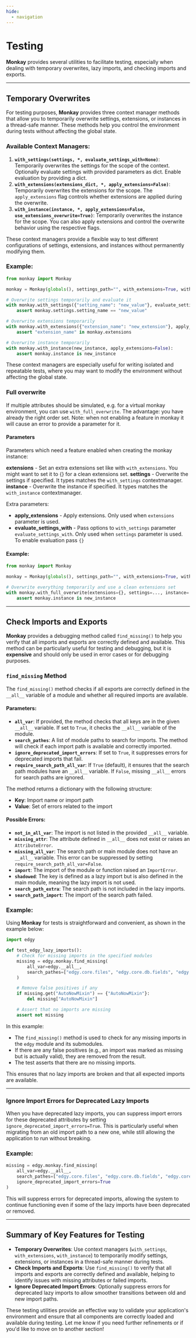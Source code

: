 ```yaml
---
hide:
  - navigation
---
```


# Testing

**Monkay** provides several utilities to facilitate testing, especially when dealing with temporary overwrites, lazy imports, and checking imports and exports.

---

## Temporary Overwrites

For testing purposes, **Monkay** provides three context manager methods that allow you to temporarily overwrite settings, extensions, or instances in a thread-safe manner. These methods help you control the environment during tests without affecting the global state.

### Available Context Managers:

1. **`with_settings(settings, *, evaluate_settings_with=None)`**: Temporarily overwrites the settings for the scope of the context. Optionally evaluate settings with provided parameters as dict. Enable evaluation by providing a dict.
2. **`with_extensions(extensions_dict, *, apply_extensions=False)`**: Temporarily overwrites the extensions for the scope. The `apply_extensions` flag controls whether extensions are applied during the overwrite.
3. **`with_instance(instance, *, apply_extensions=False, use_extensions_overwrite=True)`**: Temporarily overwrites the instance for the scope. You can also apply extensions and control the overwrite behavior using the respective flags.

These context managers provide a flexible way to test different configurations of settings, extensions, and instances without permanently modifying them.

### Example:

```python
from monkay import Monkay

monkay = Monkay(globals(), settings_path="", with_extensions=True, with_instance=True)

# Overwrite settings temporarily and evaluate it
with monkay.with_settings({"setting_name": "new_value"}, evaluate_settings_with={}):
    assert monkay.settings.setting_name == "new_value"

# Overwrite extensions temporarily
with monkay.with_extensions({"extension_name": "new_extension"}, apply_extensions=True):
    assert "extension_name" in monkay.extensions

# Overwrite instance temporarily
with monkay.with_instance(new_instance, apply_extensions=False):
    assert monkay.instance is new_instance
```

These context managers are especially useful for writing isolated and repeatable tests, where you may want to modify the environment without affecting the global state.

### Full overwrite

If multiple attributes should be simulated, e.g. for a virtual monkay environment, you can use
`with_full_overwrite`. The advantage: you have already the right order set.
Note: when not enabling a feature in monkay it will cause an error to provide a parameter for it.

#### Parameters

Parameters which need a feature enabled when creating the monkay instance:

**extensions** - Set an extra extensions set like with `with_extensions`. You might want to set it to {} for a clean extensions set.
**settings** - Overwrite the settings if specified. It types matches the `with_settings` contextmanager.
**instance** - Overwrite the instance if specified. It types matches the `with_instance` contextmanager.

Extra parameters:

- **apply_extensions** - Apply extensions. Only used when `extensions` parameter is used.
- **evaluate_settings_with** - Pass options to `with_settings` parameter `evaluate_settings_with`. Only used when `settings` parameter is used.
  To enable evaluation pass `{}`

#### Example:

```python
from monkay import Monkay

monkay = Monkay(globals(), settings_path="", with_extensions=True, with_instance=True)

# Overwrite everything temporarily and use a clean extensions set
with monkay.with_full_overwrite(extensions={}, settings=..., instance=..., evaluate_settings_with={}):
    assert monkay.instance is new_instance
```

---

## Check Imports and Exports

**Monkay** provides a debugging method called `find_missing()` to help you verify that all imports and exports are correctly defined and available. This method can be particularly useful for testing and debugging, but it is **expensive** and should only be used in error cases or for debugging purposes.

### `find_missing` Method

The `find_missing()` method checks if all exports are correctly defined in the `__all__` variable of a module and whether all required imports are available.

#### Parameters:
- **`all_var`**: If provided, the method checks that all keys are in the given `__all__` variable. If set to `True`, it checks the `__all__` variable of the module.
- **`search_pathes`**: A list of module paths to search for imports. The method will check if each import path is available and correctly imported.
- **`ignore_deprecated_import_errors`**: If set to `True`, it suppresses errors for deprecated imports that fail.
- **`require_search_path_all_var`**: If `True` (default), it ensures that the search path modules have an `__all__` variable. If `False`, missing `__all__` errors for search paths are ignored.

The method returns a dictionary with the following structure:

- **Key**: Import name or import path
- **Value**: Set of errors related to the import

#### Possible Errors:
- **`not_in_all_var`**: The import is not listed in the provided `__all__` variable.
- **`missing_attr`**: The attribute defined in `__all__` does not exist or raises an `AttributeError`.
- **`missing_all_var`**: The search path or main module does not have an `__all__` variable. This error can be suppressed by setting `require_search_path_all_var=False`.
- **`import`**: The import of the module or function raised an `ImportError`.
- **`shadowed`**: The key is defined as a lazy import but is also defined in the main module, meaning the lazy import is not used.
- **`search_path_extra`**: The search path is not included in the lazy imports.
- **`search_path_import`**: The import of the search path failed.

### Example:

Using **Monkay** for tests is straightforward and convenient, as shown in the example below:

```python
import edgy

def test_edgy_lazy_imports():
    # Check for missing imports in the specified modules
    missing = edgy.monkay.find_missing(
        all_var=edgy.__all__,
        search_pathes=["edgy.core.files", "edgy.core.db.fields", "edgy.core.connection"]
    )

    # Remove false positives if any
    if missing.get("AutoNowMixin") == {"AutoNowMixin"}:
        del missing["AutoNowMixin"]

    # Assert that no imports are missing
    assert not missing
```

In this example:
- The `find_missing()` method is used to check for any missing imports in the `edgy` module and its submodules.
- If there are any false positives (e.g., an import was marked as missing but is actually valid), they are removed from the result.
- The test asserts that there are no missing imports.

This ensures that no lazy imports are broken and that all expected imports are available.

---

### Ignore Import Errors for Deprecated Lazy Imports

When you have deprecated lazy imports, you can suppress import errors for these deprecated attributes by setting `ignore_deprecated_import_errors=True`. This is particularly useful when migrating from an old import path to a new one, while still allowing the application to run without breaking.

### Example:

```python
missing = edgy.monkay.find_missing(
    all_var=edgy.__all__,
    search_pathes=["edgy.core.files", "edgy.core.db.fields", "edgy.core.connection"],
    ignore_deprecated_import_errors=True
)
```

This will suppress errors for deprecated imports, allowing the system to continue functioning even if some of the lazy imports have been deprecated or removed.

---

## Summary of Key Features for Testing

- **Temporary Overwrites**: Use context managers (`with_settings`, `with_extensions`, `with_instance`) to temporarily modify settings, extensions, or instances in a thread-safe manner during tests.
- **Check Imports and Exports**: Use `find_missing()` to verify that all imports and exports are correctly defined and available, helping to identify issues with missing attributes or failed imports.
- **Ignore Deprecated Import Errors**: Optionally suppress errors for deprecated lazy imports to allow smoother transitions between old and new import paths.

These testing utilities provide an effective way to validate your application's environment and ensure that all components are correctly loaded and available during testing. Let me know if you need further refinements or if you'd like to move on to another section!
